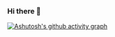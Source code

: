 ### Hi there 👋

[![Ashutosh's github activity graph](https://activity-graph.herokuapp.com/graph?username=Jaliss0n&theme=dracula)](https://github.com/ashutosh00710/github-readme-activity-graph)

<!--
**Jaliss0n/Jaliss0n** is a ✨ _special_ ✨ repository because its `README.md` (this file) appears on your GitHub profile.

Here are some ideas to get you started:

- 🔭 I’m currently working on ...
- 🌱 I’m currently learning ...
- 👯 I’m looking to collaborate on ...
- 🤔 I’m looking for help with ...
- 💬 Ask me about ...
- 📫 How to reach me: ...
- 😄 Pronouns: ...
- ⚡ Fun fact: ...
-->
